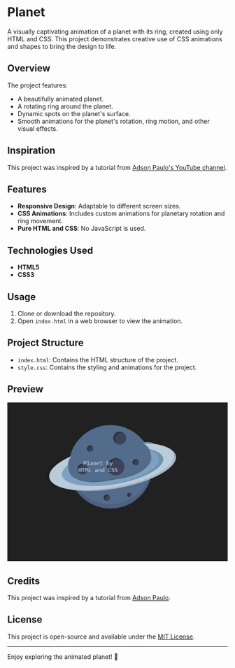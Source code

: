 # Planet

A visually captivating animation of a planet with its ring, created using only HTML and CSS. This project demonstrates creative use of CSS animations and shapes to bring the design to life.

## Overview

The project features:
- A beautifully animated planet.
- A rotating ring around the planet.
- Dynamic spots on the planet's surface.
- Smooth animations for the planet's rotation, ring motion, and other visual effects.

## Inspiration

This project was inspired by a tutorial from [Adson Paulo's YouTube channel](https://www.youtube.com/@codewithadson).

## Features

- **Responsive Design**: Adaptable to different screen sizes.
- **CSS Animations**: Includes custom animations for planetary rotation and ring movement.
- **Pure HTML and CSS**: No JavaScript is used.

## Technologies Used

- **HTML5**
- **CSS3**

## Usage

1. Clone or download the repository.
2. Open `index.html` in a web browser to view the animation.

## Project Structure

- `index.html`: Contains the HTML structure of the project.
- `style.css`: Contains the styling and animations for the project.

## Preview

![Project Preview](Screenshot.png)  


## Credits

This project was inspired by a tutorial from [Adson Paulo](https://www.youtube.com/@codewithadson).

## License

This project is open-source and available under the [MIT License](LICENSE).

---

Enjoy exploring the animated planet! 🌌
